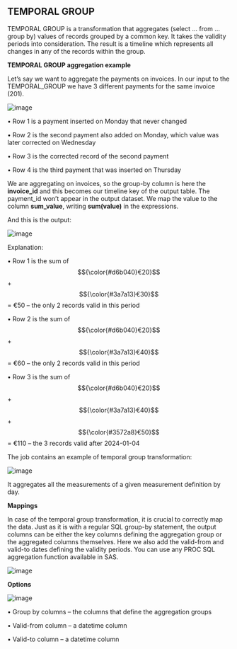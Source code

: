 ## **TEMPORAL GROUP**

TEMPORAL GROUP is a transformation that aggregates (select … from … group by) values of records grouped by a common key. It takes the validity periods into consideration. The result is a timeline which represents all changes in any of the records within the group.

**TEMPORAL GROUP aggregation example**

Let’s say we want to aggregate the payments on invoices.
In our input to the TEMPORAL_GROUP we have 3 different payments for the same invoice (201). 

![image](https://github.com/dadrico/public/blob/main/Data%20Integration%20Studio/temporal_group/.images/temporal_group1.png)

•	Row 1 is a payment inserted on Monday that never changed

•	Row 2 is the second payment also added on Monday, which value was later corrected on Wednesday

•	Row 3 is the corrected record of the second payment

•	Row 4 is the third payment that was inserted on Thursday

We are aggregating on invoices, so the group-by column is here the **invoice_id** and this becomes our timeline key of the output table. The payment_id won’t appear in the output dataset. 
We map the value to the column **sum_value**, writing **sum(value)** in the expressions.

And this is the output:

![image](https://github.com/dadrico/public/blob/main/Data%20Integration%20Studio/temporal_group/.images/temporal_group2.png)

Explanation:

•	Row 1 is the sum of $${\color{#d6b040}€20}$$ + $${\color{#3a7a13}€30}$$ = €50  – the only 2 records valid in this period

•	Row 2 is the sum of $${\color{#d6b040}€20}$$ + $${\color{#3a7a13}€40}$$ = €60  – the only 2 records valid in this period

•	Row 3 is the sum of $${\color{#d6b040}€20}$$ + $${\color{#3a7a13}€40}$$ + $${\color{#3572a8}€50}$$ = €110 – the 3 records valid after 2024-01-04

The job contains an example of temporal group transformation:

![image](https://github.com/dadrico/public/blob/main/Data%20Integration%20Studio/temporal_group/.images/temporal_group3.png)

It aggregates all the measurements of a given measurement definition by day.

**Mappings**

In case of the temporal group transformation, it is crucial to correctly map the data. Just as it is with a regular SQL group-by statement, the output columns can be either the key columns defining the aggregation group or the aggregated columns themselves. Here we also add the valid-from and valid-to dates defining the validity periods. You can use any PROC SQL aggregation function available in SAS.

![image](https://github.com/dadrico/public/blob/main/Data%20Integration%20Studio/temporal_group/.images/temporal_group4.png)

**Options**

![image](https://github.com/dadrico/public/blob/main/Data%20Integration%20Studio/temporal_group/.images/temporal_group5.png)

•	Group by columns – the columns that define the aggregation groups

•	Valid-from column – a datetime column 

•	Valid-to column – a datetime column